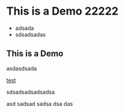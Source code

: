 # This is a Demo 22222

* adsada
* sdsadsadas

## This is a Demo

asdasdsada

[test](https://google.com)

sdsadsadsadsadsa

asd sadsad
sadsa
dsa
das